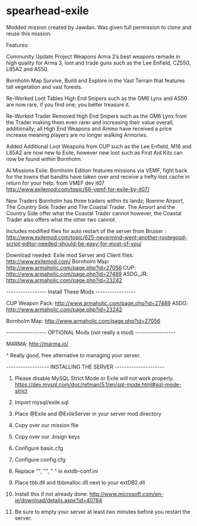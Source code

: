 # spearhead-exile

Modded mission created by Jawdan. Was given full permission to clone and reuse this mission. 

Features:

Community Update Project Weapons 
Arma 2’s best weapons remade in high quality for Arma 3, loot and trade guns such as the Lee Enfield, CZ550, L85A2 and AS50.

Bornholm Map 
Survive, Build and Explore in the Vast Terrain that features tall vegetation and vast forests.

Re-Worked Loot Tables 
High End Snipers such as the GM6 Lynx and AS50 are now rare, if you find one; you better treasure it.

Re-Worked Trader 
Removed High End Snipers such as the GM6 Lynx from the Trader making them even rarer and increasing their value overall, additionally; all High End Weapons and Ammo have received a price increase meaning players are no longer walking Armories.

Added Additional Loot 
Weapons from CUP such as the Lee Enfield, M16 and L85A2 are now new to Exile, however new loot such as First Aid Kits can now be found within Bornholm.

AI Missions 
Exile: Bornholm Edition features missions via VEMF, fight back for the towns that bandits have taken over and receive a hefty loot cache in return for your help.
from VMEF dev it07 http://www.exilemod.com/topic/66-vemf-for-exile-by-it07/

New Traders 
Bornholm has three traders within its lands; Roenne Airport, The Country Side Trader and The Coastal Trader. The Airport and the Country Side offer what the Coastal Trader cannot however, the Coastal Trader also offers what the other two cannot.

Includes modified files for auto restart of the server from Bruiser : http://www.exilemod.com/topic/625-nevermind-went-another-routegood-script-editor-needed-should-be-easy-for-most-of-you/

Download needed:
Exile mod Server and Client files: http://www.exilemod.com/
Bornholm Map: http://www.armaholic.com/page.php?id=27056
CUP: http://www.armaholic.com/page.php?id=27489
ASDG_JR: http://www.armaholic.com/page.php?id=23242


----------------- Install These Mods -----------------

CUP Weapon Pack: http://www.armaholic.com/page.php?id=27489
ASDG: http://www.armaholic.com/page.php?id=23242

Bornholm Map: http://www.armaholic.com/page.php?id=27056

----------------- OPTIONAL Mods (not really a mod)  -----------------

MARMA: http://marma.io/

^ Really good, free alternative to managing your server.

------------------ INSTALLING THE SERVER ---------------------

1. Please disable MySQL Strict Mode or Exile will not work properly.
   https://dev.mysql.com/doc/refman/5.1/en/sql-mode.html#sql-mode-strict

2. Import mysql/exile.sql

3. Place @Exile and @ExileServer in your server mod directory

4. Copy over our mission file

5. Copy over our .bisign keys

7. Configure basic.cfg

8. Configure config.cfg

9. Replace "<Your RCON Password here>", "<Your MySQL User here>", " <Your MySQL PW here>" in extdb-conf.ini

10. Place tbb.dll and tbbmalloc.dll next to your extDB2.dll

11. Install this if not already done:
    http://www.microsoft.com/en-ie/download/details.aspx?id=40784

12. Be sure to empty your server at least two minutes before you restart the server. 

